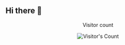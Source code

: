 ## Hi there 👋

<div align="center"> 
  <p>Visitor count</p>
  <img src="https://profile-counter.glitch.me/{Johnatsa}/count.svg" alt="Visitor's Count" />
</div>
